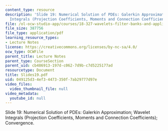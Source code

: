 ```yaml
---
content_type: resource
description: 'Slide 19: Numerical Solution of PDEs: Galerkin Approximation; Wavelet
  Integrals (Projection Coefficients, Moments and Connection Coefficients); Convergence.'
file: /ol-ocw-studio-app/courses/18-327-wavelets-filter-banks-and-applications-spring-2003/049125d34ef34473350f7ab29777d97e_Slides19.pdf
file_size: 387756
file_type: application/pdf
learning_resource_types:
- Lecture Notes
license: https://creativecommons.org/licenses/by-nc-sa/4.0/
ocw_type: OCWFile
parent_title: Lecture Notes
parent_type: CourseSection
parent_uid: cb486913-197d-c062-7d9b-c7d5225177ad
resourcetype: Document
title: Slides19.pdf
uid: 049125d3-4ef3-4473-350f-7ab29777d97e
video_files:
  video_thumbnail_file: null
video_metadata:
  youtube_id: null
---
```

Slide 19: Numerical Solution of PDEs: Galerkin Approximation; Wavelet Integrals (Projection Coefficients, Moments and Connection Coefficients); Convergence.